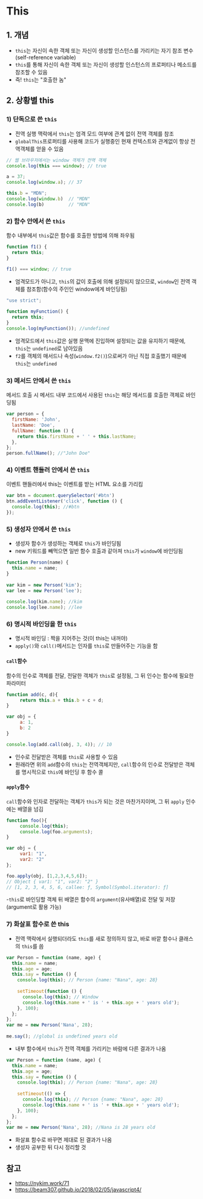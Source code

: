 # This
## 1. 개념
- ```this```는 자신이 속한 객체 또는 자신이 생성할 인스턴스를 가리키는 자기 참조 변수(self-reference variable)
- ```this```를 통해 자신이 속한 객체 또는 자신이 생성할 인스턴스의 프로퍼티나 메소드를 참조할 수 있음
- 즉! ```this```는 "호출한 놈"

## 2. 상황별 this

### 1) 단독으로 쓴 ```this```
- 전역 실행 맥락에서 ```this```는 엄격 모드 여부에 관계 없이 전역 객체를 참조
- ```globalThis```프로퍼티를 사용해 코드가 실행중인 현재 컨텍스트와 관계없이 항상 전역객체를 얻을 수 있음
```javascript
// 웹 브라우저에서는 window 객체가 전역 객체
console.log(this === window); // true

a = 37;
console.log(window.a); // 37

this.b = "MDN";
console.log(window.b)  // "MDN"
console.log(b)         // "MDN"
```
### 2) 함수 안에서 쓴 ```this```
함수 내부에서 ```this```값은 함수를 호출한 방법에 의해 좌우됨
```javascript
function f1() {
  return this;
}

f1() === window; // true
```
- 엄격모드가 아니고, ```this```의 값이 호출에 의해 설정되지 않으므로, ```window```인 전역 객체를 참조함(함수의 주인인 window에게 바인딩됨)
```javascript
"use strict";
 
function myFunction() {
  return this;
}
console.log(myFunction()); //undefined
```
- 엄격모드에서 ```this```값은 실행 문맥에 진입하며 설정되는 값을 유지하기 때문에, ```this```는 ```undefined```로 남아있음
- ```f2```를 객체의 매서드나 속성(```window.f2()```)으로써가 아닌 직접 호출했기 때문에 ```this```는 ```undefined```

### 3) 메서드 안에서 쓴 ```this```
메서드 호출 시 메서드 내부 코드에서 사용된 ```this```는 해당 메서드를 호출한 객체로 바인딩됨
```javascript
var person = {
  firstName: 'John',
  lastName: 'Doe',
  fullName: function () {
    return this.firstName + ' ' + this.lastName;
  },
};
person.fullName(); //"John Doe"
```

### 4) 이벤트 핸들러 안에서 쓴 ```this```
이벤트 핸들러에서 this는 이벤트를 받는 HTML 요소를 가리킴
```javascript
var btn = document.querySelector('#btn')
btn.addEventListener('click', function () {
  console.log(this); //#btn
});
```

### 5) 생성자 안에서 쓴 ```this```
- 생성자 함수가 생성하는 객체로 ```this```가 바인딩됨
- new 키워드를 빼먹으면 일반 함수 호출과 같아져 ```this```가 ```window```에 바인딩됨
```javascript
function Person(name) {
  this.name = name;
}
 
var kim = new Person('kim');
var lee = new Person('lee');
 
console.log(kim.name); //kim
console.log(lee.name); //lee
```

### 6) 명시적 바인딩을 한 ```this```
- 명시적 바인딩 : 짝을 지어주는 것(이 this는 내꺼야)
- ```apply()```와 ```call()```메서드는 인자를 ```this```로 만들어주는 기능을 함
#### ```call```함수 
함수의 인수로 객체를 전달, 전달한 객체가 ```this```로 설정됨, 그 뒤 인수는 함수에 필요한 파라미터
```javascript
function add(c, d){
     return this.a + this.b + c + d;
}

var obj = {
     a: 1,
     b: 2
}

console.log(add.call(obj, 3, 4)); // 10
```
- 인수로 전달받은 객체를 ```this```로 사용할 수 있음
- 원래라면 위의 ```add```함수의 ```this```는 전역객체지만, ```call```함수의 인수로 전달받은 객체를 명시적으로 ```this```에 바인딩 후 함수 콜
#### ```apply```함수
```call```함수와 인자로 전달하는 객체가 ```this```가 되는 것은 마찬가지이며, 그 뒤 ```apply``` 인수에는 배열을 넘김
```javascript
function foo(){
     console.log(this);
     console.log(foo.arguments);
}

var obj = {
     var1: "1",
     var2: "2"
};

foo.apply(obj, [1,2,3,4,5,6]);
// Object { var1: "1", var2: "2" }    
// [1, 2, 3, 4, 5, 6, callee: ƒ, Symbol(Symbol.iterator): ƒ]
```
-```this```로 바인딩할 객체 뒤 배열은 함수의 ```argument```(유사배열)로 전달 및 저장(argument로 활용 가능)
### 7) 화살표 함수로 쓴 this
- 전역 맥락에서 실행되더라도 ```this```를 새로 정의하지 않고, 바로 바깥 함수나 클래스의 ```this```를 씀
```javascript
var Person = function (name, age) {
  this.name = name;
  this.age = age;
  this.say = function () {
    console.log(this); // Person {name: "Nana", age: 28}
 
    setTimeout(function () {
      console.log(this); // Window
      console.log(this.name + ' is ' + this.age + ' years old');
    }, 100);
  };
};
var me = new Person('Nana', 28);
 
me.say(); //global is undefined years old
```
- 내부 함수에서 ```this```가 전역 객체를 가리키는 바람에 다른 결과가 나옴
```javascript
var Person = function (name, age) {
  this.name = name;
  this.age = age;
  this.say = function () {
    console.log(this); // Person {name: "Nana", age: 28}
 
    setTimeout(() => {
      console.log(this); // Person {name: "Nana", age: 28}
      console.log(this.name + ' is ' + this.age + ' years old'); 
    }, 100);
  };
};
var me = new Person('Nana', 28); //Nana is 28 years old
```
- 화살표 함수로 바꾸면 제대로 된 결과가 나옴
- 생성자 공부한 뒤 다시 정리할 것

## 참고
- https://nykim.work/71
- https://beam307.github.io/2018/02/05/javascript4/

